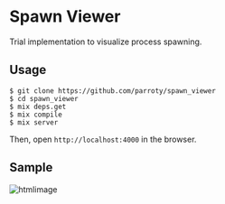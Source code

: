# Spawn Viewer

Trial implementation to visualize process spawning.

## Usage

```shell
$ git clone https://github.com/parroty/spawn_viewer
$ cd spawn_viewer
$ mix deps.get
$ mix compile
$ mix server
```

Then, open `http://localhost:4000` in the browser.

## Sample

![htmlimage](https://raw.github.com/parroty/spawn_viewer/master/image/spawn_viewer.png?w=400&h300)
